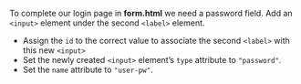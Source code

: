 To complete our login page in **form.html** we need a password field. Add an ```<input>``` element under the second ```<label>``` element.

* Assign the `id` to the correct value to associate the second ```<label>``` with this new ```<input>```
* Set the newly created ```<input>``` element’s ```type``` attribute to ```"password"```. 
* Set the ```name``` attribute to ```"user-pw"```.